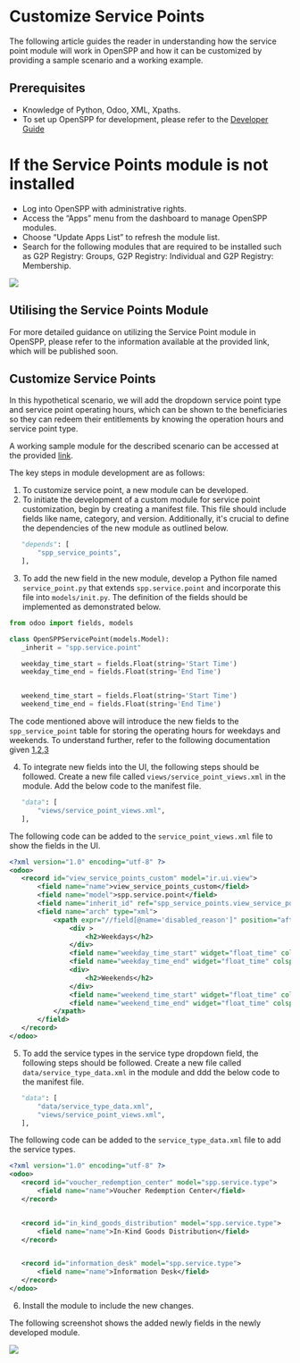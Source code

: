 # Customize Service Points

The following article guides the reader in understanding how the service point module will work in OpenSPP and how it can be customized by providing a sample scenario and a working example.

## Prerequisites

- Knowledge of Python, Odoo, XML, Xpaths.
- To set up OpenSPP for development, please refer to the [Developer Guide](https://docs.openspp.org/howto/developer_guides/development_setup.html)

# If the Service Points module is not installed

- Log into OpenSPP with administrative rights.
- Access the “Apps” menu from the dashboard to manage OpenSPP modules.
- Choose “Update Apps List” to refresh the module list.
- Search for the following modules that are required to be installed such as G2P Registry: Groups, G2P Registry: Individual and G2P Registry: Membership.

![](custom_service_points.md/1.png)

## Utilising the Service Points Module

For more detailed guidance on utilizing the Service Point module in OpenSPP, please refer to the information available at the provided link, which will be published soon.

## Customize Service Points

In this hypothetical scenario, we will add the dropdown service point type and service point operating hours, which can be shown to the beneficiaries so they can redeem their entitlements by knowing the operation hours and service point type.

A working sample module for the described scenario can be accessed at the provided [link](https://github.com/OpenSPP/documentation_code/tree/main/howto/developer_guides/customizations/spp_service_point_custom).

The key steps in module development are as follows:

1. To customize service point, a new module can be developed.
2. To initiate the development of a custom module for service point customization, begin by creating a manifest file. This file should include fields like name, category, and version. Additionally, it's crucial to define the dependencies of the new module as outlined below.

```python
   "depends": [
       "spp_service_points",
   ],

```

3. To add the new field in the new module, develop a Python file named `service_point.py` that extends `spp.service.point` and incorporate this file into `models/init.py`. The definition of the fields should be implemented as demonstrated below.

```python
from odoo import fields, models

class OpenSPPServicePoint(models.Model):
   _inherit = "spp.service.point"

   weekday_time_start = fields.Float(string='Start Time')
   weekday_time_end = fields.Float(string='End Time')


   weekend_time_start = fields.Float(string='Start Time')
   weekend_time_end = fields.Float(string='End Time')

```

The code mentioned above will introduce the new fields to the `spp_service_point` table for storing the operating hours for weekdays and weekends. To understand further, refer to the following documentation given [1](https://www.odoo.com/documentation/15.0/developer/tutorials/getting_started/04_basicmodel.html),[2](https://www.odoo.com/documentation/15.0/developer/tutorials/getting_started/14_other_module.html),[3](https://www.odoo.com/documentation/15.0/developer/tutorials/getting_started/13_inheritance.html)

4. To integrate new fields into the UI, the following steps should be followed. Create a new file called `views/service_point_views.xml` in the module. Add the below code to the manifest file.

```python
   "data": [
       "views/service_point_views.xml",
   ],
```

The following code can be added to the `service_point_views.xml` file to show the fields in the UI.

```xml
<?xml version="1.0" encoding="utf-8" ?>
<odoo>
   <record id="view_service_points_custom" model="ir.ui.view">
       <field name="name">view_service_points_custom</field>
       <field name="model">spp.service.point</field>
       <field name="inherit_id" ref="spp_service_points.view_service_points_form" />
       <field name="arch" type="xml">
           <xpath expr="//field[@name='disabled_reason']" position="after">
               <div >
                   <h2>Weekdays</h2>
               </div>
               <field name="weekday_time_start" widget="float_time" colspan="4" />
               <field name="weekday_time_end" widget="float_time" colspan="4" />
               <div>
                   <h2>Weekends</h2>
               </div>
               <field name="weekend_time_start" widget="float_time" colspan="4" />
               <field name="weekend_time_end" widget="float_time" colspan="4" />
           </xpath>
       </field>
   </record>
</odoo>
```

5. To add the service types in the service type dropdown field, the following steps should be followed. Create a new file called `data/service_type_data.xml` in the module and ddd the below code to the manifest file.

```python
   "data": [
       "data/service_type_data.xml",
       "views/service_point_views.xml",
   ],
```

The following code can be added to the `service_type_data.xml` file to add the service types.

```xml
<?xml version="1.0" encoding="utf-8" ?>
<odoo>
   <record id="voucher_redemption_center" model="spp.service.type">
       <field name="name">Voucher Redemption Center</field>
   </record>


   <record id="in_kind_goods_distribution" model="spp.service.type">
       <field name="name">In-Kind Goods Distribution</field>
   </record>


   <record id="information_desk" model="spp.service.type">
       <field name="name">Information Desk</field>
   </record>
</odoo>
```

6. Install the module to include the new changes.

The following screenshot shows the added newly fields in the newly developed module.

![](custom_service_points.md/2.png)
